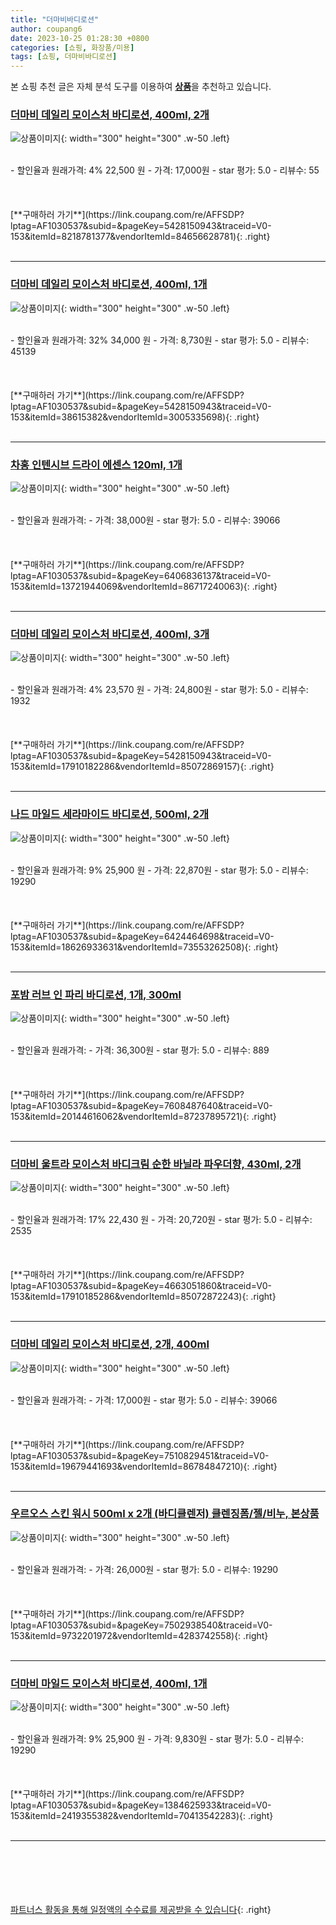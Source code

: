```yaml
---
title: "더마비바디로션"
author: coupang6
date: 2023-10-25 01:28:30 +0800
categories: [쇼핑, 화장품/미용]
tags: [쇼핑, 더마비바디로션]
---
```


본 쇼핑 추천 글은 자체 분석 도구를 이용하여 [**상품**](https://link.coupang.com/a/bao1ui)을 추천하고 있습니다.

### [더마비 데일리 모이스처 바디로션, 400ml, 2개](https://link.coupang.com/re/AFFSDP?lptag=AF1030537&subid=&pageKey=5428150943&traceid=V0-153&itemId=8218781377&vendorItemId=84656628781)

![상품이미지](https://thumbnail9.coupangcdn.com/thumbnails/remote/230x230ex/image/retail/images/7987389962916845-4d975233-9075-4e0b-82ce-75ad41416861.png){: width="300" height="300" .w-50 .left}


<br>
- 할인율과 원래가격: 4%  22,500   원
- 가격: 17,000원
- star 평가: 5.0
- 리뷰수: 55
<br>
<br>
<br>
<br>
[**구매하러 가기**](https://link.coupang.com/re/AFFSDP?lptag=AF1030537&subid=&pageKey=5428150943&traceid=V0-153&itemId=8218781377&vendorItemId=84656628781){: .right}
<br>
<br>

---

### [더마비 데일리 모이스처 바디로션, 400ml, 1개](https://link.coupang.com/re/AFFSDP?lptag=AF1030537&subid=&pageKey=5428150943&traceid=V0-153&itemId=38615382&vendorItemId=3005335698)

![상품이미지](https://thumbnail8.coupangcdn.com/thumbnails/remote/230x230ex/image/retail/images/184943297495433-a04d9aa3-4e60-4112-a6f8-7c615d4de210.png){: width="300" height="300" .w-50 .left}


<br>
- 할인율과 원래가격: 32%  34,000   원
- 가격: 8,730원
- star 평가: 5.0
- 리뷰수: 45139
<br>
<br>
<br>
<br>
[**구매하러 가기**](https://link.coupang.com/re/AFFSDP?lptag=AF1030537&subid=&pageKey=5428150943&traceid=V0-153&itemId=38615382&vendorItemId=3005335698){: .right}
<br>
<br>

---

### [차홍 인텐시브 드라이 에센스 120ml, 1개](https://link.coupang.com/re/AFFSDP?lptag=AF1030537&subid=&pageKey=6406836137&traceid=V0-153&itemId=13721944069&vendorItemId=86717240063)

![상품이미지](https://thumbnail7.coupangcdn.com/thumbnails/remote/230x230ex/image/vendor_inventory/1f89/93a3cac4ea6d014dc84f73c1adc704523709e85642d24f18f37b7b2f669b.jpg){: width="300" height="300" .w-50 .left}


<br>
- 할인율과 원래가격: 
- 가격: 38,000원
- star 평가: 5.0
- 리뷰수: 39066
<br>
<br>
<br>
<br>
[**구매하러 가기**](https://link.coupang.com/re/AFFSDP?lptag=AF1030537&subid=&pageKey=6406836137&traceid=V0-153&itemId=13721944069&vendorItemId=86717240063){: .right}
<br>
<br>

---

### [더마비 데일리 모이스처 바디로션, 400ml, 3개](https://link.coupang.com/re/AFFSDP?lptag=AF1030537&subid=&pageKey=5428150943&traceid=V0-153&itemId=17910182286&vendorItemId=85072869157)

![상품이미지](https://thumbnail8.coupangcdn.com/thumbnails/remote/230x230ex/image/retail/images/1672258066613314-165ff8d4-d196-4575-aecd-8af172d20dea.jpg){: width="300" height="300" .w-50 .left}


<br>
- 할인율과 원래가격: 4%  23,570   원
- 가격: 24,800원
- star 평가: 5.0
- 리뷰수: 1932
<br>
<br>
<br>
<br>
[**구매하러 가기**](https://link.coupang.com/re/AFFSDP?lptag=AF1030537&subid=&pageKey=5428150943&traceid=V0-153&itemId=17910182286&vendorItemId=85072869157){: .right}
<br>
<br>

---

### [나드 마일드 세라마이드 바디로션, 500ml, 2개](https://link.coupang.com/re/AFFSDP?lptag=AF1030537&subid=&pageKey=6424464698&traceid=V0-153&itemId=18626933631&vendorItemId=73553262508)

![상품이미지](https://thumbnail9.coupangcdn.com/thumbnails/remote/230x230ex/image/retail/images/13102373965909525-ebcdcb81-7ed2-49c6-9cca-4dfb4874047f.jpg){: width="300" height="300" .w-50 .left}


<br>
- 할인율과 원래가격: 9%  25,900   원
- 가격: 22,870원
- star 평가: 5.0
- 리뷰수: 19290
<br>
<br>
<br>
<br>
[**구매하러 가기**](https://link.coupang.com/re/AFFSDP?lptag=AF1030537&subid=&pageKey=6424464698&traceid=V0-153&itemId=18626933631&vendorItemId=73553262508){: .right}
<br>
<br>

---

### [포밤 러브 인 파리 바디로션, 1개, 300ml](https://link.coupang.com/re/AFFSDP?lptag=AF1030537&subid=&pageKey=7608487640&traceid=V0-153&itemId=20144616062&vendorItemId=87237895721)

![상품이미지](https://thumbnail8.coupangcdn.com/thumbnails/remote/230x230ex/image/vendor_inventory/e93e/c9d328d87e00da5c91f5c6a00515d9a9416ab8b5b7187717d0c61dee0a3e.png){: width="300" height="300" .w-50 .left}


<br>
- 할인율과 원래가격: 
- 가격: 36,300원
- star 평가: 5.0
- 리뷰수: 889
<br>
<br>
<br>
<br>
[**구매하러 가기**](https://link.coupang.com/re/AFFSDP?lptag=AF1030537&subid=&pageKey=7608487640&traceid=V0-153&itemId=20144616062&vendorItemId=87237895721){: .right}
<br>
<br>

---

### [더마비 울트라 모이스처 바디크림 순한 바닐라 파우더향, 430ml, 2개](https://link.coupang.com/re/AFFSDP?lptag=AF1030537&subid=&pageKey=4663051860&traceid=V0-153&itemId=17910185286&vendorItemId=85072872243)

![상품이미지](https://thumbnail7.coupangcdn.com/thumbnails/remote/230x230ex/image/retail/images/1672274669581795-2c887c21-3342-4af4-88a1-9e1ad4983718.jpg){: width="300" height="300" .w-50 .left}


<br>
- 할인율과 원래가격: 17%  22,430   원
- 가격: 20,720원
- star 평가: 5.0
- 리뷰수: 2535
<br>
<br>
<br>
<br>
[**구매하러 가기**](https://link.coupang.com/re/AFFSDP?lptag=AF1030537&subid=&pageKey=4663051860&traceid=V0-153&itemId=17910185286&vendorItemId=85072872243){: .right}
<br>
<br>

---

### [더마비 데일리 모이스처 바디로션, 2개, 400ml](https://link.coupang.com/re/AFFSDP?lptag=AF1030537&subid=&pageKey=7510829451&traceid=V0-153&itemId=19679441693&vendorItemId=86784847210)

![상품이미지](https://thumbnail9.coupangcdn.com/thumbnails/remote/230x230ex/image/retail/images/7987389962916845-4d975233-9075-4e0b-82ce-75ad41416861.png){: width="300" height="300" .w-50 .left}


<br>
- 할인율과 원래가격: 
- 가격: 17,000원
- star 평가: 5.0
- 리뷰수: 39066
<br>
<br>
<br>
<br>
[**구매하러 가기**](https://link.coupang.com/re/AFFSDP?lptag=AF1030537&subid=&pageKey=7510829451&traceid=V0-153&itemId=19679441693&vendorItemId=86784847210){: .right}
<br>
<br>

---

### [우르오스 스킨 워시 500ml x 2개 (바디클렌저) 클렌징폼/젤/비누, 본상품](https://link.coupang.com/re/AFFSDP?lptag=AF1030537&subid=&pageKey=7502938540&traceid=V0-153&itemId=9732201972&vendorItemId=4283742558)

![상품이미지](https://thumbnail6.coupangcdn.com/thumbnails/remote/230x230ex/image/vendor_inventory/3f61/874e536917a05962d01d7cf514c260977e5c56a866d9ad6d1a361a222c51.jpg){: width="300" height="300" .w-50 .left}


<br>
- 할인율과 원래가격: 
- 가격: 26,000원
- star 평가: 5.0
- 리뷰수: 19290
<br>
<br>
<br>
<br>
[**구매하러 가기**](https://link.coupang.com/re/AFFSDP?lptag=AF1030537&subid=&pageKey=7502938540&traceid=V0-153&itemId=9732201972&vendorItemId=4283742558){: .right}
<br>
<br>

---

### [더마비 마일드 모이스처 바디로션, 400ml, 1개](https://link.coupang.com/re/AFFSDP?lptag=AF1030537&subid=&pageKey=1384625933&traceid=V0-153&itemId=2419355382&vendorItemId=70413542283)

![상품이미지](https://thumbnail9.coupangcdn.com/thumbnails/remote/230x230ex/image/retail/images/2020/03/24/13/7/cbfbc22b-b79c-40ff-bb20-c19326dd6e70.jpg){: width="300" height="300" .w-50 .left}


<br>
- 할인율과 원래가격: 9%  25,900   원
- 가격: 9,830원
- star 평가: 5.0
- 리뷰수: 19290
<br>
<br>
<br>
<br>
[**구매하러 가기**](https://link.coupang.com/re/AFFSDP?lptag=AF1030537&subid=&pageKey=1384625933&traceid=V0-153&itemId=2419355382&vendorItemId=70413542283){: .right}
<br>
<br>

---
<br><br><br><br><br> [파트너스 활동을 통해 일정액의 수수료를 제공받을 수 있습니다](https://link.coupang.com/a/bao1ui){: .right}